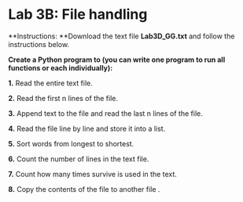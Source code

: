 # Lab 3B: File handling

**Instructions: **Download the text file **Lab3D\_GG.txt** and follow the instructions below.

**Create a Python program to **\(you can write one program to run all functions or each individually\)**:**

**1.** Read the entire text file.

**2.** Read the first n lines of the file.

**3.** Append text to the file and read the last n lines of the file.

**4.** Read the file line by line and store it into a list.

**5.** Sort words from longest to shortest.

**6.** Count the number of lines in the text file.

**7.** Count how many times survive is used in the text.

**8.** Copy the contents of the file to another file .